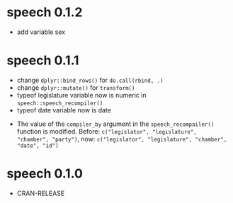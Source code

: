 
# speech 0.1.2

- add variable sex

# speech 0.1.1

- change `dplyr::bind_rows()` for `do.call(rbind, .)`
- change `dplyr::mutate()` for `transform()`
- typeof legislature variable now is numeric in `speech::speech_recompiler()`
- typeof date variable now is date
* The value of the `compiler_by` argument in the `speech_recompailer()` function is modified. 
Before: `c("legislator", "legislature", "chamber", "party")`, now: `c("legislator", "legislature", "chamber", "date", "id")`


# speech 0.1.0

* CRAN-RELEASE
